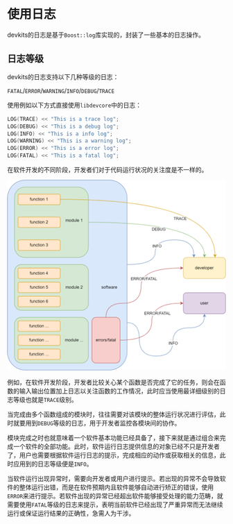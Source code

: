 # 使用日志

devkits的日志是基于`Boost::log`库实现的，封装了一些基本的日志操作。

## 日志等级

devkits的日志支持以下几种等级的日志：

`FATAL`/`ERROR`/`WARNING`/`INFO`/`DEBUG`/`TRACE`

使用例如以下方式直接使用`libdevcore`中的日志：

```c++
LOG(TRACE) << "This is a trace log";
LOG(DEBUG) << "This is a debug log";
LOG(INFO) << "This is a info log";
LOG(WARNING) << "This is a warning log";
LOG(ERROR) << "This is a error log";
LOG(FATAL) << "This is a fatal log";
```

在软件开发的不同阶段，开发者们对于代码运行状况的关注度是不一样的。

![log_level](../images/log_level.png)

例如，在软件开发阶段，开发者比较关心某个函数是否完成了它的任务，则会在函数的输入输出位置加上日志以关注函数的工作情况，此时应当使用最详细级别的日志等级也就是`TRACE`级别。

当完成由多个函数组成的模块时，往往需要对该模块的整体运行状况进行评估，此时就要用到`DEBUG`等级的日志，用于开发者监控各模块间的协作。

模块完成之时也就意味着一个软件基本功能已经具备了，接下来就是通过组合来完成一个软件的全部功能。此时，软件运行日志提供信息的对象已经不只是开发者了，用户也需要根据软件运行日志的提示，完成相应的动作或获取相关的信息，此时应用到的日志等级便是`INFO`。

当软件运行出现异常时，需要向开发者或用户进行提示。若出现的异常不会导致软件的整体运行出错，而是在软件预期内且软件能够自动进行矫正的错误，使用`ERROR`来进行提示。若软件出现的异常已经超出软件能够接受处理的能力范畴，就需要使用`FATAL`等级的日志来提示，表明当前软件已经出现了严重异常而无法继续运行或保证运行结果的正确性，急需人为干涉。